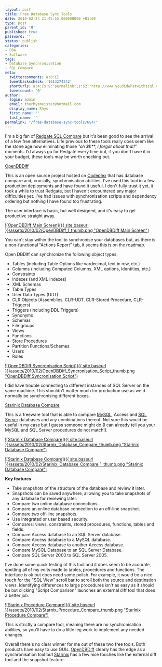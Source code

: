 ```yaml
---
layout: post
title: Free Database Sync Tools
date: 2010-02-24 21:45:55.000000000 +01:00
type: post
parent_id: '0'
published: true
password: ''
status: publish
categories:
- DBA
- Software
tags:
- Database Synchronisation
- SQL Compare
meta:
  twittercomments: a:0:{}
  tweetbackscheck: '1613274242'
  shorturls: a:4:{s:9:"permalink";s:62:"http://www.youdidwhatwithtsql.com/free-database-sync-tools/684";s:7:"tinyurl";s:26:"http://tinyurl.com/yjkcxl4";s:4:"isgd";s:18:"http://is.gd/96G8M";s:5:"bitly";s:20:"http://bit.ly/bo4EBt";}
  tweetcount: '0'
author:
  login: admin
  email: therhysmeister@hotmail.com
  display_name: Rhys
  first_name: ''
  last_name: ''
permalink: "/free-database-sync-tools/684/"
---
```

I'm a big fan of [Redgate SQL Compare](http://www.red-gate.com/products/SQL_Compare/index-2.htm) but it's been good to see the arrival of a few free alternatives. Life previous to these tools really does seem like the stone age now eliminating those _"oh $h\*\*, I forgot about that!"_ moments. I'd always go for Redgate every time but, if you don't have it in your budget, these tools may be worth checking out.

[OpenDBDiff](http://www.codeplex.com/OpenDBiff/)

This is an open source project hosted on [Codeplex](http://www.codeplex.com) that has database compare and, crucially, synchronisation abilities. I've used this tool in a few production deployments and have found it useful. I don't fully trust it yet, it took a while to trust Redgate, but I haven't encountered any major difficulties yet. I've had issues with synchronisation scripts and dependency ordering but nothing I have found too frustrating.

The user interface is basic, but well designed, and it's easy to get productive straight away.

[![OpenDBDiff Main Screen]({{ site.baseurl }}/assets/2010/02/OpenDBDiff_1_thumb.png "OpenDBDiff Main Screen")](http://www.youdidwhatwithtsql.com/wp-content/uploads/2010/02/OpenDBDiff_1.png)

You can't stay within the tool to synchronise your databases but, as there is a non-functional "Actions Report" tab, it seems this is on the roadmap.

Open DBDiff can synchronize the following object types.

- Tables (including Table Options like vardecimal, text in row, etc.) 
- Columns (including Computed Columns, XML options, Identities, etc.) 
- Constraints 
- Indexes (and XML Indexes) 
- XML Schemas 
- Table Types 
- User Data Types (UDT) 
- CLR Objects (Assemblies, CLR-UDT, CLR-Stored Procedure, CLR-Triggers) 
- Triggers (including DDL Triggers) 
- Synonyms 
- Schemas 
- File groups 
- Views 
- Functions 
- Store Procedures 
- Partition Functions/Schemes 
- Users 
- Roles

[![OpenDBDiff Syncronisation Script]({{ site.baseurl }}/assets/2010/02/OpenDBDiff_Syncronisation_Script_thumb.png "OpenDBDiff Syncronisation Script")](http://www.youdidwhatwithtsql.com/wp-content/uploads/2010/02/OpenDBDiff_Syncronisation_Script.png)

I did have trouble connecting to different instances of SQL Server on the same machine. This shouldn't matter much for production use as we'd normally be synchronising different boxes.

[Starinix Database Compare](http://www.starinix.com/sqlcompare02.htm)

This is a freeware tool that is able to compare [MySQL](http://www.mysql.com), Access and [SQL Server](http://www.microsoft.com/sqlserver/2008/en/us/default.aspx) databases and any combinations thereof. Not sure this would be useful in my case but I guess someone might do (I can already tell you your MySQL and SQL Server procedures do not match!).

[![Starinix Database Compare]({{ site.baseurl }}/assets/2010/02/Starnix_Database_Compare_thumb.png "Starinix Database Compare")](http://www.youdidwhatwithtsql.com/wp-content/uploads/2010/02/Starnix_Database_Compare.png)

[![Starinix Database Compare]({{ site.baseurl }}/assets/2010/02/Starinix_Database_Compare_1_thumb.png "Starinix Database Compare")](http://www.youdidwhatwithtsql.com/wp-content/uploads/2010/02/Starinix_Database_Compare_1.png)

**Key features**

- Take snapshots of the structure of the database and review it later. 
- Snapshots can be saved anywhere, allowing you to take snapshots of any database for reviewing later. 
- Compare two online database connections. 
- Compare an online database connection to an off-line snapshot. 
- Compare two off-line snapshots. 
- Use integrated or user based security. 
- Compares: views, constraints, stored procedures, functions, tables and fields. 
- Compare Access database to an SQL Server database. 
- Compare Access database to a MySQL database. 
- Compare Access database to another Access database. 
- Compare MySQL Database to an SQL Server Database. 
- Compare SQL Server 2000 to SQL Server 2005.

I've done some quick testing of this tool and it does seem to be accurate, spotting all of my edits made to tables, procedures and functions. The interface is ok but does need some polish. For example, it would be a nice touch for the "SQL View" scroll bar to scroll both the source and destination views. Identifying differences to large procedures isn't as easy as it should be but clicking "Script Comparison" launches an external diff tool that does a better job.

[![Starinix Procedure Compare]({{ site.baseurl }}/assets/2010/02/Starnix_Procedure_Compare_thumb.png "Starinix Procedure Compare")](http://www.youdidwhatwithtsql.com/wp-content/uploads/2010/02/Starnix_Procedure_Compare.png)

This is strictly a compare tool, meaning there are no synchronisation abilities, so you'll have to do a little leg work to implement any needed changes.

Overall there's no clear winner for me out of these two free tools. Both products have easy to use GUIs. [OpenDBDiff](http://opendbiff.codeplex.com/) clearly has the edge as a synchronisation tool but [Starinix](http://starinix.com/sqlcompare02.htm) has a few nice touches like the external diff tool and the snapshot feature.

